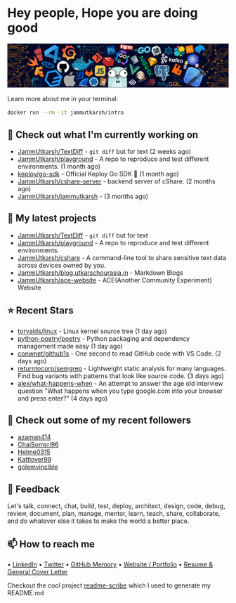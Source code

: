 # Hey people, Hope you are doing good

![Image](https://github.com/JammUtkarsh/jammutkarsh/blob/main/github-banner.png?raw=true)

Learn more about me in your terminal:

```bash
docker run --rm -it jammutkarsh/intro
```

## 👷 Check out what I'm currently working on

- [JammUtkarsh/TextDiff](https://github.com/JammUtkarsh/TextDiff) - `git diff` but for text (2 weeks ago)
- [JammUtkarsh/playground](https://github.com/JammUtkarsh/playground) - A repo to reproduce and test different environments. (1 month ago)
- [keploy/go-sdk](https://github.com/keploy/go-sdk) - Official Keploy Go SDK 🔵 (1 month ago)
- [JammUtkarsh/cshare-server](https://github.com/JammUtkarsh/cshare-server) - backend server of cShare. (2 months ago)
- [JammUtkarsh/jammutkarsh](https://github.com/JammUtkarsh/jammutkarsh) -  (3 months ago)

## 🌱 My latest projects

- [JammUtkarsh/TextDiff](https://github.com/JammUtkarsh/TextDiff) - `git diff` but for text
- [JammUtkarsh/playground](https://github.com/JammUtkarsh/playground) - A repo to reproduce and test different environments.
- [JammUtkarsh/cshare](https://github.com/JammUtkarsh/cshare) - A command-line tool to share sensitive text data across devices owned by you.
- [JammUtkarsh/blog.utkarschourasia.in](https://github.com/JammUtkarsh/blog.utkarschourasia.in) - Markdown Blogs
- [JammUtkarsh/ace-website](https://github.com/JammUtkarsh/ace-website) - ACE(Another Community Experiment) Website

## ⭐ Recent Stars

- [torvalds/linux](https://github.com/torvalds/linux) - Linux kernel source tree (1 day ago)
- [python-poetry/poetry](https://github.com/python-poetry/poetry) - Python packaging and dependency management made easy (1 day ago)
- [conwnet/github1s](https://github.com/conwnet/github1s) - One second to read GitHub code with VS Code. (2 days ago)
- [returntocorp/semgrep](https://github.com/returntocorp/semgrep) - Lightweight static analysis for many languages. Find bug variants with patterns that look like source code. (3 days ago)
- [alex/what-happens-when](https://github.com/alex/what-happens-when) - An attempt to answer the age old interview question &#34;What happens when you type google.com into your browser and press enter?&#34; (4 days ago)

## 👯 Check out some of my recent followers

- [azaman414](https://github.com/azaman414)
- [ChaiSomsri96](https://github.com/ChaiSomsri96)
- [Helme0315](https://github.com/Helme0315)
- [Kattlover99](https://github.com/Kattlover99)
- [golemvincible](https://github.com/golemvincible)

## 💬 Feedback

Let's talk, connect, chat, build, test, deploy, architect, design, code, debug, review, document, plan, manage, mentor, learn, teach, share, collaborate, and do whatever else it takes to make the world a better place.

## 📫 How to reach me

  &bullet; [LinkedIn](https://www.linkedin.com/in/5utkarshc/)
  &bullet; [Twitter](https://twitter.com/JammUtkarsh)
  &bullet; [GitHub Memory](https://githubmemory.com/@JammUtkarsh)
  &bullet; [Website / Portfolio](https://utkarshchourasia.in/)
  &bullet; [Resume & General Cover Letter](https://drive.google.com/drive/folders/1ci7ngCK4trDgoGHongJxUamzC4hm0AqE?usp=sharing)

Checkout the cool project [readme-scribe](https://github.com/muesli/readme-scribe) which I used to generate my README.md
